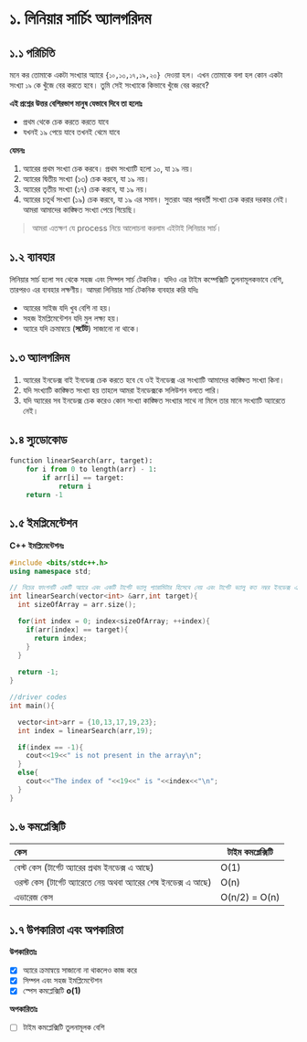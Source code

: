 # ১. লিনিয়ার সার্চিং অ্যালগরিদম

## ১.১ পরিচিতি

মনে কর তোমাকে একটা সংখ্যার অ্যারে `{১০,১৩,১৭,১৯,২৩} `দেওয়া হল। এখন তোমাকে বলা হল কোন একটা সংখ্যা `১৯` কে খুঁজে বের করতে হবে। তুমি সেই সংখ্যাকে কিভাবে খুঁজে বের করবে?

**এই প্রশ্নের উত্তর বেশিরভাগ মানুষ যেভাবে দিবে তা হলোঃ**

* প্রথম থেকে চেক করতে করতে যাবে
* যখনই ১৯ পেয়ে যাবে তখনই থেমে যাবে

**যেমনঃ**

1. অ্যারের প্রথম সংখ্যা চেক করবে। প্রথম সংখ্যাটি হলো ১০, যা ১৯ নয়।
2. অ্যারের দ্বিতীয় সংখ্যা (১৩) চেক করবে, যা ১৯ নয়।
3. অ্যারের তৃতীয় সংখ্যা (১৭) চেক করবে, যা ১৯ নয়।
4. অ্যারের চতূর্থ সংখ্যা (১৯) চেক করবে, যা ১৯ এর সমান। সুতরাং আর পরবর্তী সংখ্যা চেক করার দরকার নেই। আমরা আমাদের কাঙ্ক্ষিত সংখ্যা পেয়ে গিয়েছি।

> আমরা এতক্ষণ যে process নিয়ে আলোচনা করলাম এইটাই লিনিয়ার সার্চ।
## ১.২ ব্যাবহার

লিনিয়ার সার্চ হলো সব থেকে সহজ এবং সিম্পল সার্চ টেকনিক। যদিও এর টাইম কম্পেক্সিটি তুলনামূলকভাবে বেশি, তারপরও এর ব্যবহার লক্ষণীয়। আমরা লিনিয়ার সার্চ টেকনিক ব্যবহার করি যদিঃ

* অ্যারের সাইজ যদি খুব বেশি না হয়।
* সহজ ইমপ্লিমেন্টেশন যদি মুল লক্ষ্য হয়।
* অ্যারে যদি ক্রমান্বয়ে (**সর্টেট**) সাজানো না থাকে।

## ১.৩ অ্যালগরিদম

1. অ্যারের ইনডেক্স বাই ইনডেক্স চেক করতে হবে যে ওই ইনডেক্স এর সংখ্যাটি আমাদের কাঙ্ক্ষিত সংখ্যা কিনা।
2. যদি সংখ্যাটি কাঙ্ক্ষিত সংখ্যা হয় তাহলে আমরা ইনডেক্সকে সলিউশন বলতে পারি।
3. যদি অ্যারের সব ইনডেক্স চেক করেও কোন সংখ্যা কাঙ্ক্ষিত সংখ্যার সাথে না মিলে তার মানে সংখ্যাটি অ্যারেতে নেই।

## ১.৪ স্যুডোকোড

```python
function linearSearch(arr, target):
    for i from 0 to length(arr) - 1:
        if arr[i] == target:
            return i
    return -1

```

## ১.৫ ইমপ্লিমেন্টেশন

**C++ ইমপ্লিমেন্টেশনঃ**

```cpp
#include <bits/stdc++.h>
using namespace std;

// নিচের ফাংশনটি একটি অ্যারে এবং একটি টার্গেট ভ্যালু প্যারামিটার হিসেবে নেয় এবং টার্গেট ভ্যালু কত নম্বর ইনডেক্স এ আছে তা রিটার্ন করে
int linearSearch(vector<int> &arr,int target){
  int sizeOfArray = arr.size();

  for(int index = 0; index<sizeOfArray; ++index){
    if(arr[index] == target){
      return index;
    }
  }
  
  return -1;
}

//driver codes
int main(){

  vector<int>arr = {10,13,17,19,23};
  int index = linearSearch(arr,19);

  if(index == -1){
    cout<<19<<" is not present in the array\n";
  }
  else{
    cout<<"The index of "<<19<<" is "<<index<<"\n";
  }
}
```

## ১.৬ কমপ্লেক্সিটি

| কেস                                                                                                             | টাইম কমপ্লেক্সিটি |
| :----------------------------------------------------------------------------------------------------------------- | --------------------------------- |
| বেস্ট কেস (টার্গেট অ্যারের প্রথম ইনডেক্স এ আছে)                              | O(1)                              |
| ওরস্ট কেস (টার্গেট অ্যারেতে নেয় অথবা অ্যারের শেষ ইনডেক্স এ আছে) | O(n)                              |
| এভারেজ কেস                                                                                                | O(n/2) = O(n)                     |

## ১.৭ উপকারিতা এবং অপকারিতা

**উপকারিতাঃ**

* [X] অ্যারে ক্রমান্বয়ে সাজানো না থাকলেও কাজ করে
* [X] সিম্পল এবং সহজ ইমপ্লিমেন্টেশন
* [X] স্পেস কমপ্লেক্সিটি **o(1)**

**অপকারিতাঃ**

* [ ] টাইম কমপ্লেক্সিটি তুলনামূলক বেশি
